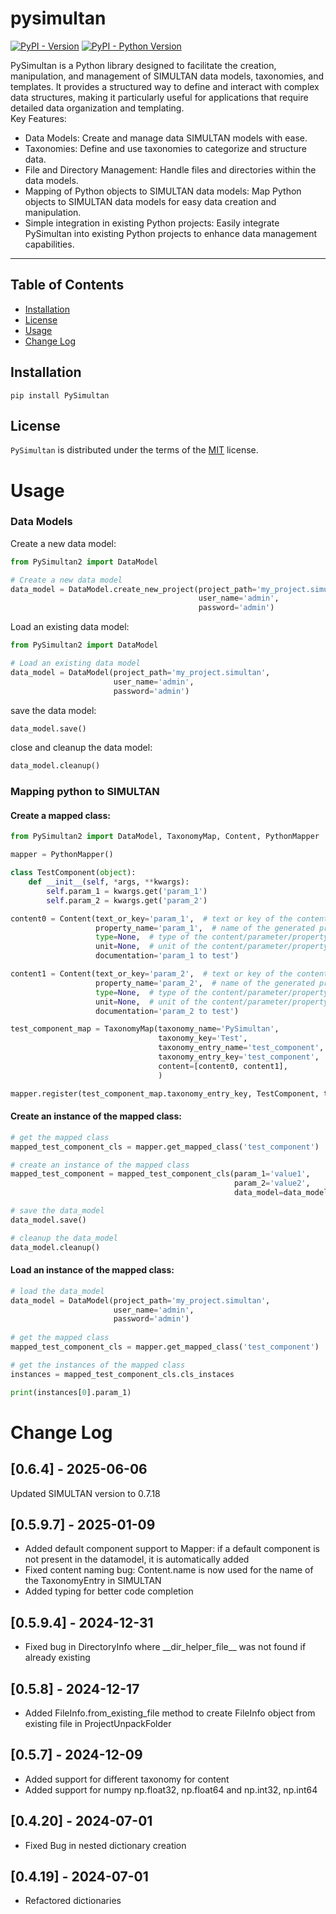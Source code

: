 # pysimultan

[![PyPI - Version](https://img.shields.io/pypi/v/pysimultan.svg)](https://pypi.org/project/pysimultan)
[![PyPI - Python Version](https://img.shields.io/pypi/pyversions/pysimultan.svg)](https://pypi.org/project/pysimultan)

PySimultan is a Python library designed to facilitate the creation, manipulation, and management of SIMULTAN data models, taxonomies, and templates. It provides a structured way to define and interact with complex data structures, making it particularly useful for applications that require detailed data organization and templating.  
Key Features:
- Data Models: Create and manage data SIMULTAN models with ease.
- Taxonomies: Define and use taxonomies to categorize and structure data.
- File and Directory Management: Handle files and directories within the data models.
- Mapping of Python objects to SIMULTAN data models: Map Python objects to SIMULTAN data models for easy data creation and manipulation.
- Simple integration in existing Python projects: Easily integrate PySimultan into existing Python projects to enhance data management capabilities.


-----

## Table of Contents

- [Installation](#installation)
- [License](#license)
- [Usage](#usage)
- [Change Log](#change-log)

## Installation

```console
pip install PySimultan
```

## License

`PySimultan` is distributed under the terms of the [MIT](https://spdx.org/licenses/MIT.html) license.


# Usage

### Data Models

Create a new data model:
```python
from PySimultan2 import DataModel

# Create a new data model
data_model = DataModel.create_new_project(project_path='my_project.simultan',
                                          user_name='admin',
                                          password='admin')
```

Load an existing data model:
```python
from PySimultan2 import DataModel

# Load an existing data model
data_model = DataModel(project_path='my_project.simultan',
                       user_name='admin',
                       password='admin')
```

save the data model:
```python
data_model.save()
```

close and cleanup the data model:
```python
data_model.cleanup()
```


### Mapping python to SIMULTAN

#### Create a mapped class:
```python
from PySimultan2 import DataModel, TaxonomyMap, Content, PythonMapper

mapper = PythonMapper()

class TestComponent(object):
    def __init__(self, *args, **kwargs):
        self.param_1 = kwargs.get('param_1')
        self.param_2 = kwargs.get('param_2')

content0 = Content(text_or_key='param_1',  # text or key of the content/parameter/property
                   property_name='param_1',  # name of the generated property
                   type=None,  # type of the content/parameter/property
                   unit=None,  # unit of the content/parameter/property
                   documentation='param_1 to test')

content1 = Content(text_or_key='param_2',  # text or key of the content/parameter/property
                   property_name='param_2',  # name of the generated property
                   type=None,  # type of the content/parameter/property
                   unit=None,  # unit of the content/parameter/property
                   documentation='param_2 to test')

test_component_map = TaxonomyMap(taxonomy_name='PySimultan',
                                 taxonomy_key='Test',
                                 taxonomy_entry_name='test_component',
                                 taxonomy_entry_key='test_component',
                                 content=[content0, content1],
                                 )

mapper.register(test_component_map.taxonomy_entry_key, TestComponent, taxonomy_map=test_component_map)
```

#### Create an instance of the mapped class:
```python
# get the mapped class
mapped_test_component_cls = mapper.get_mapped_class('test_component')

# create an instance of the mapped class
mapped_test_component = mapped_test_component_cls(param_1='value1', 
                                                  param_2='value2',
                                                  data_model=data_model)

# save the data_model
data_model.save()

# cleanup the data_model
data_model.cleanup()
```

#### Load an instance of the mapped class:
```python
# load the data_model
data_model = DataModel(project_path='my_project.simultan',
                       user_name='admin',
                       password='admin')
                       
# get the mapped class
mapped_test_component_cls = mapper.get_mapped_class('test_component')

# get the instances of the mapped class
instances = mapped_test_component_cls.cls_instaces

print(instances[0].param_1)
```


# Change Log
## [0.6.4] - 2025-06-06
Updated SIMULTAN version to 0.7.18

## [0.5.9.7] - 2025-01-09
- Added default component support to Mapper: if a default component is not present in the datamodel, it is automatically added
- Fixed content naming bug: Content.name is now used for the name of the TaxonomyEntry in SIMULTAN
- Added typing for better code completion

## [0.5.9.4] - 2024-12-31
- Fixed bug in DirectoryInfo where \_\_dir_helper_file__ was not found if already existing

## [0.5.8] - 2024-12-17
- Added FileInfo.from_existing_file method to create FileInfo object from existing file in ProjectUnpackFolder

## [0.5.7] - 2024-12-09
- Added support for different taxonomy for content
- Added support for numpy np.float32, np.float64 and np.int32, np.int64

## [0.4.20] - 2024-07-01
- Fixed Bug in nested dictionary creation

## [0.4.19] - 2024-07-01
- Refactored dictionaries 
